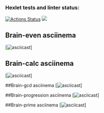 ### Hexlet tests and linter status:
[![Actions Status](https://github.com/viktoriyadzhoruhova/python-project-49/actions/workflows/hexlet-check.yml/badge.svg)](https://github.com/viktoriyadzhoruhova/python-project-49/actions)
<a href="https://codeclimate.com/github/viktoriyadzhoruhova/python-project-49/maintainability"><img src="https://api.codeclimate.com/v1/badges/9acf1f80542720ebb529/maintainability" /></a>

## Brain-even asciinema

[![asciicast](https://asciinema.org/a/665934)]

## Brain-calc asciinema

[![asciicast](https://asciinema.org/a/665935)]

##Brain-gcd asciinema
[![asciicast](https://asciinema.org/a/665942)]

##Brain-progression asciinema
[![asciicast](https://asciinema.org/a/666611)]

##Brain-prime asciinema
[![asciicast](https://asciinema.org/a/666618)]
